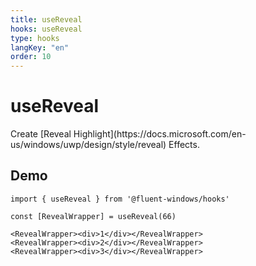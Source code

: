 ```yaml
---
title: useReveal
hooks: useReveal
type: hooks
langKey: "en"
order: 10
---
```


# useReveal

<p class="description">Create [Reveal Highlight](https://docs.microsoft.com/en-us/windows/uwp/design/style/reveal) Effects.</p>

## Demo

```tsx
import { useReveal } from '@fluent-windows/hooks'

const [RevealWrapper] = useReveal(66)

<RevealWrapper><div>1</div></RevealWrapper>
<RevealWrapper><div>2</div></RevealWrapper>
<RevealWrapper><div>3</div></RevealWrapper>
```
